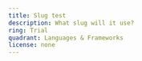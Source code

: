 ```yaml
---
title: Slug test
description: W﻿hat slug will it use?
ring: Trial
quadrant: Languages & Frameworks
license: none
---
```

